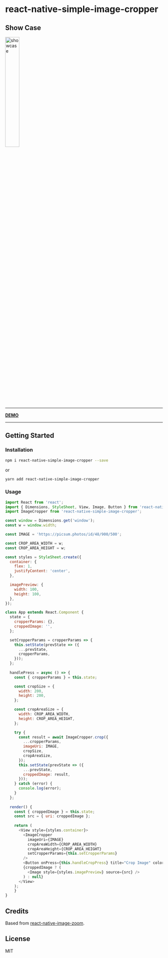 # react-native-simple-image-cropper

## Show Case

<img src="https://raw.githubusercontent.com/barrsan/react-native-simple-image-cropper/master/showcase.gif" alt="showcase" width="30%">

---

**[DEMO](https://snack.expo.io/@barrsan/react-native-simple-image-cropper-demo)**

---

## Getting Started

### Installation

```bash
npm i react-native-simple-image-cropper --save
```

or

```bash
yarn add react-native-simple-image-cropper
```

### Usage

```javascript
import React from 'react';
import { Dimensions, StyleSheet, View, Image, Button } from 'react-native';
import ImageCropper from 'react-native-simple-image-cropper';

const window = Dimensions.get('window');
const w = window.width;

const IMAGE = 'https://picsum.photos/id/48/900/500';

const CROP_AREA_WIDTH = w;
const CROP_AREA_HEIGHT = w;

const styles = StyleSheet.create({
  container: {
    flex: 1,
    justifyContent: 'center',
  },

  imagePreview: {
    width: 100,
    height: 100,
  },
});

class App extends React.Component {	
  state = {
    cropperParams: {},
    croppedImage: '',
  };

  setCropperParams = cropperParams => {
    this.setState(prevState => ({
      ...prevState,
      cropperParams,
    }));
  };
  
  handlePress = async () => {
    const { cropperParams } = this.state;

    const cropSize = {
      width: 200,
      height: 200,
    };

    const cropAreaSize = {
      width: CROP_AREA_WIDTH,
      height: CROP_AREA_HEIGHT,
    };

    try {
      const result = await ImageCropper.crop({
        ...cropperParams,
        imageUri: IMAGE,
        cropSize,
        cropAreaSize,
      });
      this.setState(prevState => ({
        ...prevState,
        croppedImage: result,
      }));
    } catch (error) {
      console.log(error);
    }
  };
  
  render() {
    const { croppedImage } = this.state;
    const src = { uri: croppedImage };
    
    return (
      <View style={styles.container}>
        <ImageCropper
          imageUri={IMAGE}
          cropAreaWidth={CROP_AREA_WIDTH}
          cropAreaHeight={CROP_AREA_HEIGHT}
          setCropperParams={this.setCropperParams}
        />
        <Button onPress={this.handleCropPress} title="Crop Image" color="blue" />
        {croppedImage ? (
          <Image style={styles.imagePreview} source={src} />
        ) : null}
      </View>
    );
	}
}
```

## Credits

Based from [react-native-image-zoom](https://github.com/ascoders/react-native-image-zoom).

## License

MIT
